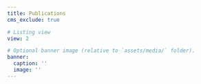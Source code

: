 ```yaml
---
title: Publications
cms_exclude: true

# Listing view
view: 2

# Optional banner image (relative to `assets/media/` folder).
banner:
  caption: ''
  image: ''
---
```

